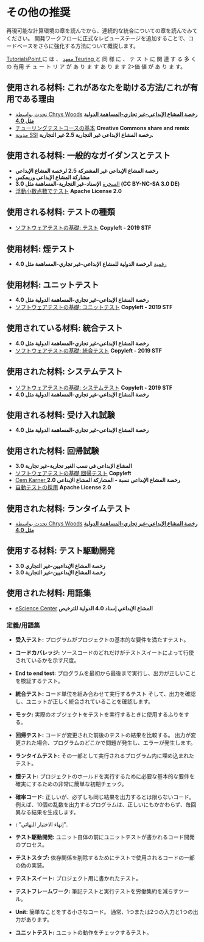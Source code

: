 # その他の推奨

再現可能な計算環境の章を読んでから、連続的な統合についての章を読んでみてください。 開発ワークフローに正式なレビューステージを追加することで、コードベースをさらに強化する方法について概説します。

[ TutorialsPoint ](https://www.tutorialspoint.com/software_testing/) に は 、 [ معهد Teuring ](https://alan-turing-institute.github.io/rsd-engineeringcourse/ch03tests/01testingbasics.html) と 同 様 に 、 テ ス ト に 関 連 す る 多 く の 有用 チ ュ ー ト リ ア が あ り ま す あ り ま す 2>価 値 が あ り ま す。

## 使用される材料: これがあなたを助ける方法/これが有用である理由

- [تحدث بواسطة Chrys Woods](https://drive.google.com/file/d/1CBTAhCVixccui1DjeUT13qh6ga5SDXjl/view) [**رخصة المشاع الإبداعي-غير تجاري-المساهمة الدولية مثل 4.0**](https://chryswoods.com/main/copyright.html)
- [チューリングテストコースの基本](https://alan-turing-institute.github.io/rsd-engineeringcourse/ch03tests/01testingbasics.html) **Creative Commons share and remix**
- [مدونة SSI](https://www.software.ac.uk/resources/guides/testing-your-software?_ga=2.39233514.830272891.1552653652-1336468516.1531506806) **رخصة المشاع الإبداعي غير التجارية 2.5 غير التجارية.**

## 使用される材料: 一般的なガイダンスとテスト

- [<unk> <unk> <unk> <unk> <unk> <unk> <unk> <unk> <unk> <unk> <unk> <unk> <unk> <unk> <unk> <unk> <unk>](https://www.software.ac.uk/resources/guides/testing-your-software?_ga=2.39233514.830272891.1552653652-1336468516.1531506806) **رخصة المشاع الإبداعي غير المشتركة 2.5 لرخصة المشاع الإبداعي**
- [<unk> <unk> <unk> <unk> <unk> <unk> <unk> <unk> <unk> <unk> <unk> <unk>](https://alan-turing-institute.github.io/rsd-engineeringcourse/ch03tests/03pytest.html) **مشاركة المشاع الإبداعي وريمكس**
- [السخرة](https://www.vogella.com/tutorials/Mockito/article.html) **الإسناد-غير التجارية-المساهمة مثل 3.0 <unk> <unk> <unk> <unk> (CC BY-NC-SA 3.0 DE)**
- [浮動小数点数でテスト](https://github.com/softwaresaved/automated_testing/blob/master/README.md) **Apache License 2.0**

## 使用される材料: テストの種類

- [ソフトウェアテストの基礎: テスト](http://softwaretestingfundamentals.com/software-testing-levels/) **Copyleft - 2019 STF**

## 使用材料: 煙テスト

- [رقمية](https://www.digitalocean.com/community/tutorials/an-introduction-to-continuous-integration-delivery-and-deployment) **الرخصة الدولية للمشاع الإبداعي-غير تجاري-المساهمة مثل 4.0**

## 使用材料: ユニットテスト

- [<unk> <unk> <unk> <unk> <unk> <unk> <unk>](https://www.digitalocean.com/community/tutorials/an-introduction-to-continuous-integration-delivery-and-deployment) **رخصة المشاع الإبداعي-غير تجاري-المساهمة الدولية مثل 4.0**
- [ソフトウェアテストの基礎: ユニットテスト](http://softwaretestingfundamentals.com/unit-testing/) **Copyleft - 2019 STF**

## 使用されている材料: 統合テスト

- [<unk> <unk> <unk> <unk> <unk> <unk> <unk>](https://www.digitalocean.com/community/tutorials/an-introduction-to-continuous-integration-delivery-and-deployment) **رخصة المشاع الإبداعي-غير تجاري-المساهمة الدولية مثل 4.0**
- [ソフトウェアテストの基礎: 統合テスト](http://softwaretestingfundamentals.com/integration-testing/) **Copyleft - 2019 STF**

## 使用された材料: システムテスト

- [ソフトウェアテストの基礎: システムテスト](http://softwaretestingfundamentals.com/system-testing/) **Copyleft - 2019 STF**
- [<unk> <unk> <unk> <unk> <unk> <unk> <unk>](https://www.digitalocean.com/community/tutorials/an-introduction-to-continuous-integration-delivery-and-deployment) **رخصة المشاع الإبداعي-غير تجاري-المساهمة الدولية مثل 4.0**

## 使用される材料: 受け入れ試験
- [<unk> <unk> <unk> <unk> <unk> <unk> <unk>](https://www.digitalocean.com/community/tutorials/an-introduction-to-continuous-integration-delivery-and-deployment) **رخصة المشاع الإبداعي-غير تجاري-المساهمة الدولية مثل 4.0**

## 使用された材料: 回帰試験

- [<unk> <unk> <unk> <unk> <unk> <unk> <unk> <unk> <unk> <unk>](http://soundsoftware.ac.uk/unit-testing-why-bother/) **المشاع الإبداعي في نسب الغير تجارية-غير تجارية 3.0 <unk> <unk> <unk> <unk> <unk>**
- [ソフトウェアテストの基礎 回帰テスト](http://softwaretestingfundamentals.com/regression-testing/) **Copyleft**
- [Cem Karner <unk> <unk> <unk> <unk> <unk> <unk> <unk> <unk> <unk>](http://www.testingeducation.org/k04/RegressionExamples.htm) **رخصة المشاع الإبداعي نسبة - المشاركة المشاع الإبداعي 2.0**
- [自動テストの採用](https://github.com/softwaresaved/automated_testing/blob/master/README.md) **Apache License 2.0**

## 使用された材料: ランタイムテスト

- [تحدث بواسطة Chrys Woods](https://drive.google.com/file/d/1CBTAhCVixccui1DjeUT13qh6ga5SDXjl/view) [**رخصة المشاع الإبداعي-غير تجاري-المساهمة الدولية مثل 4.0**](https://chryswoods.com/main/copyright.html)

## 使用する材料: テスト駆動開発

- [<unk> <unk> <unk> <unk> <unk> <unk> <unk> <unk> <unk>](https://software.ac.uk/resources/guides/testing-your-software) **رخصة المشاع الإبداعيين-غير التجاري 3.0**
- [<unk> <unk> <unk> <unk>](http://soundsoftware.ac.uk/unit-testing-why-bother/) **رخصة المشاع الإبداعيين-غير التجارية 3.0**

## 使用された材料: 用語集

- [<unk> <unk> <unk> <unk> <unk> eScience Center](https://guide.esciencecenter.nl/#/best_practices/testing) **المشاع الإبداعي إسناد 4.0 الدولية للترخيص**

### 定義/用語集

- **受入テスト:** プログラムがプロジェクトの基本的な要件を満たすテスト。

- **コードカバレッジ:** ソースコードのどれだけがテストスイートによって行使されているかを示す尺度。

- **End to end test:** プログラムを最初から最後まで実行し、出力が正しいことを検証するテスト。

- **統合テスト:** コード単位を組み合わせて実行するテスト そして、出力を確認し、ユニットが正しく統合されていることを確認します。

- **モック:** 実際のオブジェクトをテストを実行するときに使用するふりをする。

- **回帰テスト:** コードが変更された前後のテストの結果を比較する。 出力が変更された場合、プログラムのどこかで問題が発生し、エラーが発生します。

- **ランタイムテスト:** その一部として実行されるプログラム内に埋め込まれたテスト。

- **煙テスト:** プロジェクトのホールドを実行するために必要な基本的な要件を確実にするための非常に簡単な初期チェック。

- **確率コード:** 正しいが、必ずしも同じ結果を出力するとは限らないコード。 例えば、10個の乱数を出力するプログラムは、正しいにもかかわらず、毎回異なる結果を生成します。

- **<unk> <unk> <unk> <unk> <unk> <unk> <unk> <unk> :** "إنهاء الاختبار النهائي".

- **テスト駆動開発:** ユニット自体の前にユニットテストが書かれるコード開発のプロセス。

- **テストスタブ:** 依存関係を削除するためにテストで使用されるコードの一部の偽の実装。

- **テストスイート:** プロジェクト用に書かれたテスト。

- **テストフレームワーク:** 筆記テストと実行テストを労働集約を減らすツール。

- **Unit:** 簡単なことをする小さなコード。 通常、1つまたは2つの入力と1つの出力があります。

- **ユニットテスト:** ユニットの動作をチェックするテスト。
